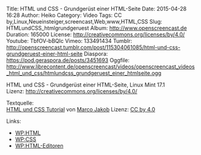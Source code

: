 Title: HTML und CSS - Grundgerüst einer HTML-Seite
Date: 2015-04-28 16:28
Author: Heiko
Category: Video
Tags: CC by,Linux,Neueinsteiger,screencast,Web,www,HTML,CSS
Slug: HTMLundCSS_htmlgrundgeruest
Album: http://www.openscreencast.de
Duration: 165000
License: http://creativecommons.org/licenses/by/4.0/
Youtube: TbfOV-bBQIc
Vimeo: 133491434
Tumblr: http://openscreencast.tumblr.com/post/115304061085/html-und-css-grundgeruest-einer-html-seite
Diaspora: https://pod.geraspora.de/posts/3451693
Oggfile: http://www.librecontent.de/openscreencast/videos/openscreencast_videos_html_und_css/htmlundcss_grundgeruest_einer_htmlseite.ogg

HTML und CSS - Grundgerüst einer HTML-Seite, Linux Mint 17.1  
Lizenz: <http://creativecommons.org/licenses/by/4.0/>  
  
Textquelle:  
[HTML und CSS Tutorial](http://code.makery.ch/library/html-css/de/) von [Marco
Jakob](http://code.makery.ch/about/) Lizenz: [CC by
4.0](http://creativecommons.org/licenses/by/4.0/)

Links:

  * [WP:HTML](http://de.wikipedia.org/wiki/Hypertext_Markup_Language "Link zu wikipedia.org" )
  * [WP:CSS](http://de.wikipedia.org/wiki/Cascading_Style_Sheets "Link zu wikipedia.org" )
  * [WP:HTML-Editoren](http://de.wikipedia.org/wiki/Liste_von_HTML-Editoren "Link zu wikipedia.org" )

